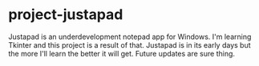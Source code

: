 # project-justapad
Justapad is an underdevelopment notepad app for Windows. I'm learning Tkinter and this project is a result of that. Justapad is in its early days but the more I'll learn the better it will get. Future updates are sure thing. 
